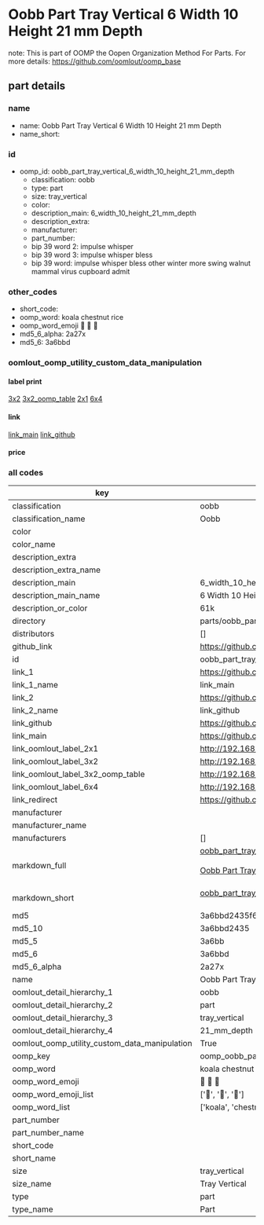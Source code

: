 # Oobb Part Tray Vertical 6 Width 10 Height 21 mm Depth  

note: This is part of OOMP the Oopen Organization Method For Parts. For more details: https://github.com/oomlout/oomp_base

##  part details
  







### name
* name: Oobb Part Tray Vertical 6 Width 10 Height 21 mm Depth
* name_short: 
### id
* oomp_id: oobb_part_tray_vertical_6_width_10_height_21_mm_depth
  * classification: oobb
  * type: part
  * size: tray_vertical
  * color: 
  * description_main: 6_width_10_height_21_mm_depth
  * description_extra: 
  * manufacturer: 
  * part_number: 
  * bip 39 word 2: impulse whisper
  * bip 39 word 3: impulse whisper bless
  * bip 39 word: impulse whisper bless other winter more swing walnut mammal virus cupboard admit

### other_codes
* short_code: 
* oomp_word: koala chestnut rice
* oomp_word_emoji :koala: :chestnut: :rice:
* md5_6_alpha: 2a27x
* md5_6: 3a6bbd






### oomlout_oomp_utility_custom_data_manipulation
#### label print
[3x2](http://192.168.1.245:1112/?label=oomp%202a27x)
[3x2_oomp_table](http://192.168.1.108:1112/?label=oomp%202a27x)
[2x1](http://192.168.1.242:1112/?label=oomp%202a27x)
[6x4](http://192.168.1.55:1112/?label=oomp%202a27x)    

#### link

[link_main](https://github.com/oomlout/oomlout_oomp_version_1_messy/tree/main/parts/oobb_part_tray_vertical_6_width_10_height_21_mm_depth) [link_github](https://github.com/oomlout/oomlout_oomp_version_1_messy/tree/main/parts/oobb_part_tray_vertical_6_width_10_height_21_mm_depth)                             

#### price







### all codes 
| key | value |  
| --- | --- |  
| classification | oobb |  
| classification_name | Oobb |  
| color |  |  
| color_name |  |  
| description_extra |  |  
| description_extra_name |  |  
| description_main | 6_width_10_height_21_mm_depth |  
| description_main_name | 6 Width 10 Height 21 mm Depth |  
| description_or_color | 61k |  
| directory | parts/oobb_part_tray_vertical_6_width_10_height_21_mm_depth |  
| distributors | [] |  
| github_link | https://github.com/oomlout/oomlout_oomp_part_src/tree/main/parts/oobb_part_tray_vertical_6_width_10_height_21_mm_depth |  
| id | oobb_part_tray_vertical_6_width_10_height_21_mm_depth |  
| link_1 | https://github.com/oomlout/oomlout_oomp_version_1_messy/tree/main/parts/oobb_part_tray_vertical_6_width_10_height_21_mm_depth |  
| link_1_name | link_main |  
| link_2 | https://github.com/oomlout/oomlout_oomp_version_1_messy/tree/main/parts/oobb_part_tray_vertical_6_width_10_height_21_mm_depth |  
| link_2_name | link_github |  
| link_github | https://github.com/oomlout/oomlout_oomp_version_1_messy/tree/main/parts/oobb_part_tray_vertical_6_width_10_height_21_mm_depth |  
| link_main | https://github.com/oomlout/oomlout_oomp_version_1_messy/tree/main/parts/oobb_part_tray_vertical_6_width_10_height_21_mm_depth |  
| link_oomlout_label_2x1 | http://192.168.1.242:1112/?label=oomp%202a27x |  
| link_oomlout_label_3x2 | http://192.168.1.245:1112/?label=oomp%202a27x |  
| link_oomlout_label_3x2_oomp_table | http://192.168.1.108:1112/?label=oomp%202a27x |  
| link_oomlout_label_6x4 | http://192.168.1.55:1112/?label=oomp%202a27x |  
| link_redirect | https://github.com/oomlout/oomlout_oomp_version_1_messy/tree/main/parts/oobb_part_tray_vertical_6_width_10_height_21_mm_depth |  
| manufacturer |  |  
| manufacturer_name |  |  
| manufacturers | [] |  
| markdown_full | [oobb_part_tray_vertical_6_width_10_height_21_mm_depth](none)<br>[](none)<br>[Oobb Part Tray Vertical 6 Width 10 Height 21 Mm Depth](none)<br><br> |  
| markdown_short | [oobb_part_tray_vertical_6_width_10_height_21_mm_depth](none)<br><br> |  
| md5 | 3a6bbd2435f6db823f7e09d02f7ea391 |  
| md5_10 | 3a6bbd2435 |  
| md5_5 | 3a6bb |  
| md5_6 | 3a6bbd |  
| md5_6_alpha | 2a27x |  
| name | Oobb Part Tray Vertical 6 Width 10 Height 21 mm Depth |  
| oomlout_detail_hierarchy_1 | oobb |  
| oomlout_detail_hierarchy_2 | part |  
| oomlout_detail_hierarchy_3 | tray_vertical |  
| oomlout_detail_hierarchy_4 | 21_mm_depth |  
| oomlout_oomp_utility_custom_data_manipulation | True |  
| oomp_key | oomp_oobb_part_tray_vertical_6_width_10_height_21_mm_depth |  
| oomp_word | koala chestnut rice |  
| oomp_word_emoji | :koala: :chestnut: :rice: |  
| oomp_word_emoji_list | [':koala:', ':chestnut:', ':rice:'] |  
| oomp_word_list | ['koala', 'chestnut', 'rice'] |  
| part_number |  |  
| part_number_name |  |  
| short_code |  |  
| short_name |  |  
| size | tray_vertical |  
| size_name | Tray Vertical |  
| type | part |  
| type_name | Part |  
